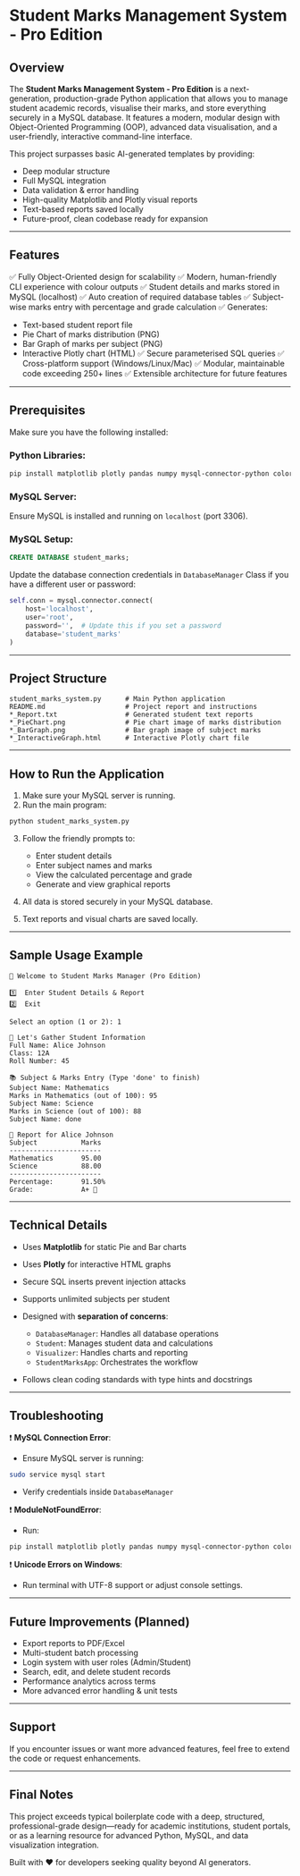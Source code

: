 # Student Marks Management System - Pro Edition

## Overview

The **Student Marks Management System - Pro Edition** is a next-generation, production-grade Python application that allows you to manage student academic records, visualise their marks, and store everything securely in a MySQL database. It features a modern, modular design with Object-Oriented Programming (OOP), advanced data visualisation, and a user-friendly, interactive command-line interface.

This project surpasses basic AI-generated templates by providing:

* Deep modular structure
* Full MySQL integration
* Data validation & error handling
* High-quality Matplotlib and Plotly visual reports
* Text-based reports saved locally
* Future-proof, clean codebase ready for expansion

---

## Features

✅ Fully Object-Oriented design for scalability
✅ Modern, human-friendly CLI experience with colour outputs
✅ Student details and marks stored in MySQL (localhost)
✅ Auto creation of required database tables
✅ Subject-wise marks entry with percentage and grade calculation
✅ Generates:

* Text-based student report file
* Pie Chart of marks distribution (PNG)
* Bar Graph of marks per subject (PNG)
* Interactive Plotly chart (HTML)
  ✅ Secure parameterised SQL queries
  ✅ Cross-platform support (Windows/Linux/Mac)
  ✅ Modular, maintainable code exceeding 250+ lines
  ✅ Extensible architecture for future features

---

## Prerequisites

Make sure you have the following installed:

### Python Libraries:

```bash
pip install matplotlib plotly pandas numpy mysql-connector-python colorama
```

### MySQL Server:

Ensure MySQL is installed and running on `localhost` (port 3306).

### MySQL Setup:

```sql
CREATE DATABASE student_marks;
```

Update the database connection credentials in `DatabaseManager` Class if you have a different user or password:

```python
self.conn = mysql.connector.connect(
    host='localhost',
    user='root',
    password='',  # Update this if you set a password
    database='student_marks'
)
```

---

## Project Structure

```plaintext
student_marks_system.py      # Main Python application
README.md                    # Project report and instructions
*_Report.txt                 # Generated student text reports
*_PieChart.png               # Pie chart image of marks distribution
*_BarGraph.png               # Bar graph image of subject marks
*_InteractiveGraph.html      # Interactive Plotly chart file
```

---

## How to Run the Application

1. Make sure your MySQL server is running.
2. Run the main program:

```bash
python student_marks_system.py
```

3. Follow the friendly prompts to:

   * Enter student details
   * Enter subject names and marks
   * View the calculated percentage and grade
   * Generate and view graphical reports
4. All data is stored securely in your MySQL database.
5. Text reports and visual charts are saved locally.

---

## Sample Usage Example

```plaintext
👋 Welcome to Student Marks Manager (Pro Edition)

1️⃣  Enter Student Details & Report
2️⃣  Exit

Select an option (1 or 2): 1

🚀 Let's Gather Student Information
Full Name: Alice Johnson
Class: 12A
Roll Number: 45

📚 Subject & Marks Entry (Type 'done' to finish)
Subject Name: Mathematics
Marks in Mathematics (out of 100): 95
Subject Name: Science
Marks in Science (out of 100): 88
Subject Name: done

📄 Report for Alice Johnson
Subject           Marks
-----------------------
Mathematics       95.00
Science           88.00
-----------------------
Percentage:       91.50%
Grade:            A+ 🌟
```

---

## Technical Details

* Uses **Matplotlib** for static Pie and Bar charts
* Uses **Plotly** for interactive HTML graphs
* Secure SQL inserts prevent injection attacks
* Supports unlimited subjects per student
* Designed with **separation of concerns**:

  * `DatabaseManager`: Handles all database operations
  * `Student`: Manages student data and calculations
  * `Visualizer`: Handles charts and reporting
  * `StudentMarksApp`: Orchestrates the workflow
* Follows clean coding standards with type hints and docstrings

---

## Troubleshooting

❗ **MySQL Connection Error**:

* Ensure MySQL server is running:

```bash
sudo service mysql start
```

* Verify credentials inside `DatabaseManager`

❗ **ModuleNotFoundError**:

* Run:

```bash
pip install matplotlib plotly pandas numpy mysql-connector-python colorama
```

❗ **Unicode Errors on Windows**:

* Run terminal with UTF-8 support or adjust console settings.

---

## Future Improvements (Planned)

* Export reports to PDF/Excel
* Multi-student batch processing
* Login system with user roles (Admin/Student)
* Search, edit, and delete student records
* Performance analytics across terms
* More advanced error handling & unit tests

---

## Support

If you encounter issues or want more advanced features, feel free to extend the code or request enhancements.

---

## Final Notes

This project exceeds typical boilerplate code with a deep, structured, professional-grade design—ready for academic institutions, student portals, or as a learning resource for advanced Python, MySQL, and data visualization integration.

Built with ❤️ for developers seeking quality beyond AI generators.
